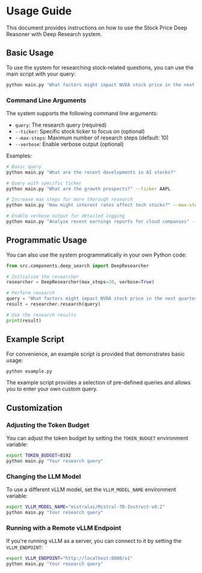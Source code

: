 # Usage Guide

This document provides instructions on how to use the Stock Price Deep Reasoner with Deep Research system.

## Basic Usage

To use the system for researching stock-related questions, you can use the main script with your query:

```bash
python main.py "What factors might impact NVDA stock price in the next quarter?"
```

### Command Line Arguments

The system supports the following command line arguments:

- `query`: The research query (required)
- `--ticker`: Specific stock ticker to focus on (optional)
- `--max-steps`: Maximum number of research steps (default: 10)
- `--verbose`: Enable verbose output (optional)

Examples:

```bash
# Basic query
python main.py "What are the recent developments in AI stocks?"

# Query with specific ticker
python main.py "What are the growth prospects?" --ticker AAPL

# Increase max steps for more thorough research
python main.py "How might interest rates affect tech stocks?" --max-steps 15

# Enable verbose output for detailed logging
python main.py "Analyze recent earnings reports for cloud companies" --verbose
```

## Programmatic Usage

You can also use the system programmatically in your own Python code:

```python
from src.components.deep_search import DeepResearcher

# Initialize the researcher
researcher = DeepResearcher(max_steps=10, verbose=True)

# Perform research
query = "What factors might impact NVDA stock price in the next quarter?"
result = researcher.research(query)

# Use the research results
print(result)
```

## Example Script

For convenience, an example script is provided that demonstrates basic usage:

```bash
python example.py
```

The example script provides a selection of pre-defined queries and allows you to enter your own custom query.

## Customization

### Adjusting the Token Budget

You can adjust the token budget by setting the `TOKEN_BUDGET` environment variable:

```bash
export TOKEN_BUDGET=8192
python main.py "Your research query"
```

### Changing the LLM Model

To use a different vLLM model, set the `VLLM_MODEL_NAME` environment variable:

```bash
export VLLM_MODEL_NAME="mistralai/Mistral-7B-Instruct-v0.2"
python main.py "Your research query"
```

### Running with a Remote vLLM Endpoint

If you're running vLLM as a server, you can connect to it by setting the `VLLM_ENDPOINT`:

```bash
export VLLM_ENDPOINT="http://localhost:8000/v1"
python main.py "Your research query"
``` 